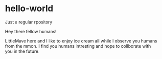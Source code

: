 # hello-world
Just a regular rpository


Hey there fellow humans!

LittleMave here and I like to enjoy ice cream all while I observe you humans from the mmon. I find you humans intresting and hope to collborate with you in the future.
